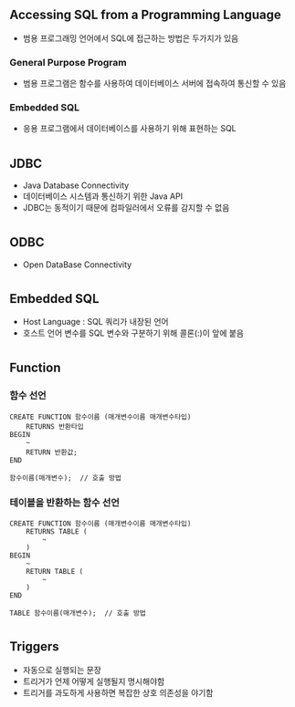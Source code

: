 ## Accessing SQL from a Programming Language
- 범용 프로그래밍 언어에서 SQL에 접근하는 방법은 두가지가 있음
### General Purpose Program
- 범용 프로그램은 함수를 사용하여 데이터베이스 서버에 접속하여 통신할 수 있음
### Embedded SQL
- 응용 프로그램에서 데이터베이스를 사용하기 위해 표현하는 SQL

#
## JDBC
- Java Database Connectivity
- 데이터베이스 시스템과 통신하기 위한 Java API
- JDBC는 동적이기 때문에 컴파일러에서 오류를 감지할 수 없음

#
## ODBC
- Open DataBase Connectivity

#
## Embedded SQL
- Host Language : SQL 쿼리가 내장된 언어
- 호스트 언어 변수를 SQL 변수와 구분하기 위해 콜론(:)이 앞에 붙음

#
## Function
### 함수 선언
    CREATE FUNCTION 함수이름 (매개변수이름 매개변수타입) 
        RETURNS 반환타입
    BEGIN
        ~
        RETURN 반환값;
    END

    함수이름(매개변수);  // 호출 방법
### 테이블을 반환하는 함수 선언
    CREATE FUNCTION 함수이름 (매개변수이름 매개변수타입) 
        RETURNS TABLE (
            ~
        )
    BEGIN
        ~
        RETURN TABLE (
            ~
        )
    END

    TABLE 함수이름(매개변수);  // 호출 방법

#
## Triggers
- 자동으로 실행되는 문장
- 트리거가 언제 어떻게 실행될지 명시해야함
- 트리거를 과도하게 사용하면 복잡한 상호 의존성을 야기함